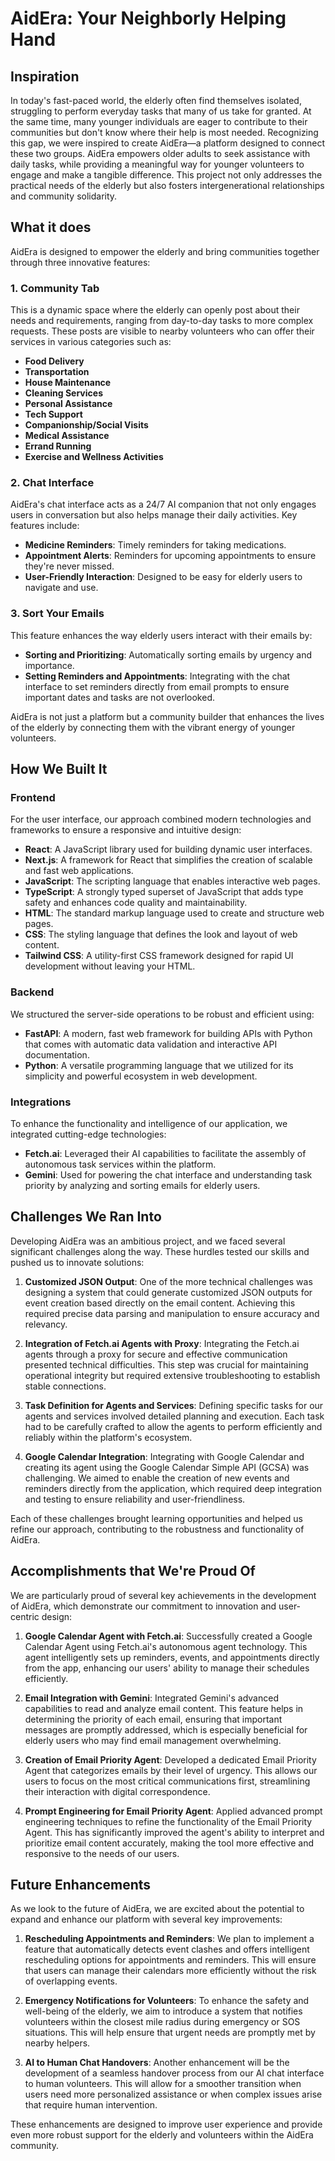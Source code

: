 # AidEra: Your Neighborly Helping Hand

## Inspiration
In today's fast-paced world, the elderly often find themselves isolated, struggling to perform everyday tasks that many of us take for granted. At the same time, many younger individuals are eager to contribute to their communities but don't know where their help is most needed. Recognizing this gap, we were inspired to create AidEra—a platform designed to connect these two groups. AidEra empowers older adults to seek assistance with daily tasks, while providing a meaningful way for younger volunteers to engage and make a tangible difference. This project not only addresses the practical needs of the elderly but also fosters intergenerational relationships and community solidarity.

## What it does
AidEra is designed to empower the elderly and bring communities together through three innovative features:

### 1. Community Tab
This is a dynamic space where the elderly can openly post about their needs and requirements, ranging from day-to-day tasks to more complex requests. These posts are visible to nearby volunteers who can offer their services in various categories such as:
- **Food Delivery**
- **Transportation**
- **House Maintenance**
- **Cleaning Services**
- **Personal Assistance**
- **Tech Support**
- **Companionship/Social Visits**
- **Medical Assistance**
- **Errand Running**
- **Exercise and Wellness Activities**

### 2. Chat Interface
AidEra's chat interface acts as a 24/7 AI companion that not only engages users in conversation but also helps manage their daily activities. Key features include:
- **Medicine Reminders**: Timely reminders for taking medications.
- **Appointment Alerts**: Reminders for upcoming appointments to ensure they're never missed.
- **User-Friendly Interaction**: Designed to be easy for elderly users to navigate and use.

### 3. Sort Your Emails
This feature enhances the way elderly users interact with their emails by:
- **Sorting and Prioritizing**: Automatically sorting emails by urgency and importance.
- **Setting Reminders and Appointments**: Integrating with the chat interface to set reminders directly from email prompts to ensure important dates and tasks are not overlooked.

AidEra is not just a platform but a community builder that enhances the lives of the elderly by connecting them with the vibrant energy of younger volunteers.

## How We Built It

### Frontend

For the user interface, our approach combined modern technologies and frameworks to ensure a responsive and intuitive design:

- **React**: A JavaScript library used for building dynamic user interfaces.
- **Next.js**: A framework for React that simplifies the creation of scalable and fast web applications.
- **JavaScript**: The scripting language that enables interactive web pages.
- **TypeScript**: A strongly typed superset of JavaScript that adds type safety and enhances code quality and maintainability.
- **HTML**: The standard markup language used to create and structure web pages.
- **CSS**: The styling language that defines the look and layout of web content.
- **Tailwind CSS**: A utility-first CSS framework designed for rapid UI development without leaving your HTML.

### Backend

We structured the server-side operations to be robust and efficient using:

- **FastAPI**: A modern, fast web framework for building APIs with Python that comes with automatic data validation and interactive API documentation.
- **Python**: A versatile programming language that we utilized for its simplicity and powerful ecosystem in web development.

### Integrations

To enhance the functionality and intelligence of our application, we integrated cutting-edge technologies:

- **Fetch.ai**: Leveraged their AI capabilities to facilitate the assembly of autonomous task services within the platform.
- **Gemini**: Used for powering the chat interface and understanding task priority by analyzing and sorting emails for elderly users.

## Challenges We Ran Into

Developing AidEra was an ambitious project, and we faced several significant challenges along the way. These hurdles tested our skills and pushed us to innovate solutions:

1. **Customized JSON Output**: One of the more technical challenges was designing a system that could generate customized JSON outputs for event creation based directly on the email content. Achieving this required precise data parsing and manipulation to ensure accuracy and relevancy.

2. **Integration of Fetch.ai Agents with Proxy**: Integrating the Fetch.ai agents through a proxy for secure and effective communication presented technical difficulties. This step was crucial for maintaining operational integrity but required extensive troubleshooting to establish stable connections.

3. **Task Definition for Agents and Services**: Defining specific tasks for our agents and services involved detailed planning and execution. Each task had to be carefully crafted to allow the agents to perform efficiently and reliably within the platform's ecosystem.

4. **Google Calendar Integration**: Integrating with Google Calendar and creating its agent using the Google Calendar Simple API (GCSA) was challenging. We aimed to enable the creation of new events and reminders directly from the application, which required deep integration and testing to ensure reliability and user-friendliness.

Each of these challenges brought learning opportunities and helped us refine our approach, contributing to the robustness and functionality of AidEra.


## Accomplishments that We're Proud Of

We are particularly proud of several key achievements in the development of AidEra, which demonstrate our commitment to innovation and user-centric design:

1. **Google Calendar Agent with Fetch.ai**: Successfully created a Google Calendar Agent using Fetch.ai's autonomous agent technology. This agent intelligently sets up reminders, events, and appointments directly from the app, enhancing our users' ability to manage their schedules efficiently.

2. **Email Integration with Gemini**: Integrated Gemini's advanced capabilities to read and analyze email content. This feature helps in determining the priority of each email, ensuring that important messages are promptly addressed, which is especially beneficial for elderly users who may find email management overwhelming.

3. **Creation of Email Priority Agent**: Developed a dedicated Email Priority Agent that categorizes emails by their level of urgency. This allows our users to focus on the most critical communications first, streamlining their interaction with digital correspondence.

4. **Prompt Engineering for Email Priority Agent**: Applied advanced prompt engineering techniques to refine the functionality of the Email Priority Agent. This has significantly improved the agent's ability to interpret and prioritize email content accurately, making the tool more effective and responsive to the needs of our users.

## Future Enhancements

As we look to the future of AidEra, we are excited about the potential to expand and enhance our platform with several key improvements:

1. **Rescheduling Appointments and Reminders**: We plan to implement a feature that automatically detects event clashes and offers intelligent rescheduling options for appointments and reminders. This will ensure that users can manage their calendars more efficiently without the risk of overlapping events.

2. **Emergency Notifications for Volunteers**: To enhance the safety and well-being of the elderly, we aim to introduce a system that notifies volunteers within the closest mile radius during emergency or SOS situations. This will help ensure that urgent needs are promptly met by nearby helpers.

3. **AI to Human Chat Handovers**: Another enhancement will be the development of a seamless handover process from our AI chat interface to human volunteers. This will allow for a smoother transition when users need more personalized assistance or when complex issues arise that require human intervention.

These enhancements are designed to improve user experience and provide even more robust support for the elderly and volunteers within the AidEra community.
